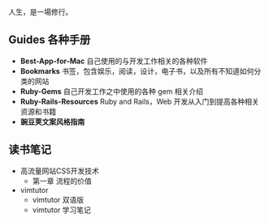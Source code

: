 人生，是一場修行。

## Guides 各种手册

* **Best-App-for-Mac** 自己使用的与开发工作相关的各种软件
* **Bookmarks** 书签，包含娱乐，阅读，设计，电子书，以及所有不知道如何分类的网站
* **Ruby-Gems** 自己开发工作之中使用的各种 gem 相关介绍
* **Ruby-Rails-Resources** Ruby and Rails，Web 开发从入门到提高各种相关资源和书籍
* **豌豆荚文案风格指南**

## 读书笔记

* 高流量网站CSS开发技术
	* 第一章 流程的价值
* vimtutor
	* vimtutor 双语版
	* vimtutor 学习笔记